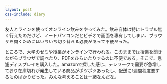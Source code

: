 ```yaml
---
layout: post
css-include: diary
---
```


友人とラインを使ってオンライン飲みをやってみた。飲み自体は特にトラブル無く行えたのだけど、ノートパソコンだとビデオで画面を専有してしまい、ブラウザを開くためにはいちいち切り替える必要があって不便だった。

ところで、大学のゼミや授業がオンラインで行われる。このままでは授業を聞きながらブラウザで調べたり、PDFをひらいたりするのに不便である。そこで、急遽ディスプレイを購入した。amazonで探した感じ、テレワークで需要が急増しており在庫切れが発生している商品がポツポツあったし、配送に1週間程度要するものばかりだった。みんな考えることは一緒なんだな。




